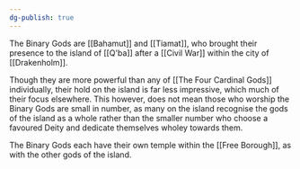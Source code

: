 ```yaml
---
dg-publish: true
---
```

The Binary Gods are [[Bahamut]] and [[Tiamat]], who brought their presence to the island of [[Q'ba]] after a [[Civil War]] within the city of [[Drakenholm]]. 

Though they are more powerful than any of [[The Four Cardinal Gods]] individually, their hold on the island is far less impressive, which much of their focus elsewhere. This however, does not mean those who worship the Binary Gods are small in number, as many on the island recognise the gods of the island as a whole rather than the smaller number who choose a favoured Deity and dedicate themselves wholey towards them. 

The Binary Gods each have their own temple within the [[Free Borough]], as with the other gods of the island.